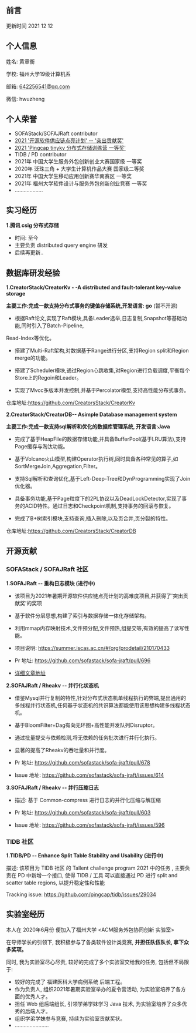 ## 前言


更新时间 2021 12 12


## 个人信息

姓名: 黄章衡

学校: 福州大学19级计算机系

邮箱: 642256541@qq.com

微信: hwuzheng


## 个人荣誉

- SOFAStack/SOFAJRaft contributor
- [2021 '开源软件供应链点亮计划' -- '突出贡献奖'](https://summer.iscas.ac.cn/#/fintermdata)
- [2021 'Pingcap tinykv 分布式存储训练营 一等奖'](https://asktug.com/t/topic/393068)
- TIDB / PD contributor
- 2021年 中国大学生服务外包创新创业大赛国家级 一等奖
- 2020年 泛珠三角 + 大学生计算机作品大赛 国家级二等奖
- 2021年 中国大学生移动应用创新赛华南赛区 一等奖
- 2021年 福州大学软件设计与服务外包创新创业竞赛 一等奖
- ...................


## 实习经历

**1.腾讯 csig 分布式存储**

- 时间: 至今
- 主要负责 distributed query engine 研发
- 后续再更新..

## 数据库研发经验

**1.CreatorStack/CreatorKv - -A distributed and fault-tolerant key-value storage** 

**主要工作:完成一款支持分布式事务的键值存储系统,开发语言: go**  (暂不开源)

- 根据Raft论文,实现了Raft模块,具备Leader选举,日志复制,Snapshot等基础功能,同时引入了Batch-Pipeline,

Read-Index等优化。

- 搭建了Multi-Raft架构,对数据基于Range进行分区,支持Region split和Region merge的功能。

- 搭建了Scheduler模块,通过Region心跳收集,对Region进行负载调度,平衡每个Store上的Regoin和Leader。

- 实现了Mvcc多版本并发控制,并基于Percolator模型,支持高性能分布式事务。

仓库地址:https://github.com/CreatorsStack/CreatorKv

**2.CreatorStack/CreatorDB-- Asimple Database management system** 

**主要工作:完成一款支持sql解析和优化的数据库管理系统, 开发语言:Java**

- 完成了基于HeapFile的数据存储功能,并具备BufferPool(基于LRU算法),支持Page缓存与淘汰功能。

- 基于Volcano火山模型,构建Operator执行树,同时具备各种常见的算子,如SortMergeJoin,Aggregation,Filter。

- 支持Sql解析和查询优化,基于Left-Deep-Tree和DynProgramming实现了Join优化器。

- 具备事务功能,基于Page粒度下的2PL协议以及DeadLockDetector,实现了事务的ACID特性。通过日志和Checkpoint机制,支持事务的回滚与恢复。

- 完成了B+树索引模块,支持查询,插入删除,以及页合并,页分裂的特性。

仓库地址:https://github.com/CreatorsStack/CreatorDB



## 开源贡献

### **SOFAStack / SOFAJRaft 社区**

**1.SOFAJRaft   -- 重构日志模块 (进行中)**

- 该项目为2021年暑期开源软件供应链点亮计划的高难度项目,并获得了'突出贡献奖'的奖项

- 基于软件分层思想,构建了索引与数据存储一体化存储架构。

- 利用mmap内存映射技术,文件预分配,文件预热,组提交等,有效的提高了读写性能。

- 项目说明: https://summer.iscas.ac.cn/#/org/prodetail/210170433

- Pr 地址: https://github.com/sofastack/sofa-jraft/pull/696

- [详细文章地址](https://mp.weixin.qq.com/s?__biz=MzUzMzU5Mjc1Nw==&mid=2247497065&idx=1&sn=41cc54dbca1f9bb1d2e50dbd181f062d&chksm=faa31ab3cdd493a52bac26736b2d66c9fcda77c6591048ae758f9663ded0a1a068947a8488ab&mpshare=1&scene=23&srcid=1026H0gUsE1GGJq3hgzmKpGe&sharer_sharetime=1635251084804&sharer_shareid=4685e37971dd76c96606e8a800ad9755#rd)




**2.SOFAJRaft / Rheakv    -- 并行化状态机**

- 借鉴Mysql并行复制的特性,针对分布式状态机单线程执行的弊端,提出通用的多线程并行状态机,任何基于状态机的共识算法都能使用该思想构建多线程状态机。

- 基于BloomFilter+Dag有向无环图+高性能并发队列Disruptor。

- 通过批量提交与依赖检测,将无依赖的任务批次进行并行化执行。

- 显著的提高了Rheakv的吞吐量和并行度。

- Pr 地址: https://github.com/sofastack/sofa-jraft/pull/678
- Issue 地址:  https://github.com/sofastack/sofa-jraft/issues/614




**3.SOFAJRaft / Rheakv   -- 并行压缩日志**

- 描述: 基于 Common-compress 进行日志的并行化压缩与解压缩  

- Pr 地址: https://github.com/sofastack/sofa-jraft/pull/603
- Issue 地址: https://github.com/sofastack/sofa-jraft/issues/596





### TIDB 社区

**1.TIDB/PD -- Enhance Split Table Stability and Usability (进行中)**

描述: 该项目为 TIDB 社区 的 Tallent challenge program 2021 中的任务 , 主要负责在 PD 中新增一个接口, 使得 TIDB / 工具 可以直接通过 PD  进行 split and scatter table regions, 以提升稳定性和性能

Tracking issue: https://github.com/pingcap/tidb/issues/29034



## 实验室经历

本人在 2020年6月份 便加入了福州大学 <ACM服务外包协同创新 实验室>

在导师学长的引领下, 我积极参与了各类软件设计类竞赛, **并担任队伍队长, 拿下众多奖项。**

同时, 我为实验室尽心尽责, 较好的完成了多个实验室交给我的任务, 包括但不局限于:

- 较好的完成了 福建医科大学病例系统 后端工程。
- 作为负责人, 组织2021年暑期实验室举办的夏令营活动, 为实验室培养了各方面的优秀人才。
- 担任 Web 组后端组长, 引领学弟学妹学习 Java 技术, 为实验室培养了众多优秀的后端人才。
- 组织学弟学妹参与竞赛, 持续为实验室贡献奖状。
- .......................
